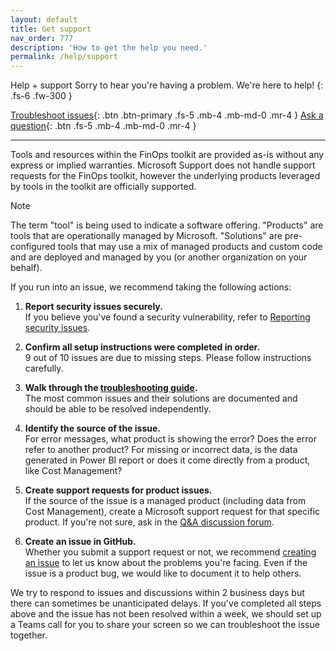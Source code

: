 ```yaml
---
layout: default
title: Get support
nav_order: 777
description: 'How to get the help you need.'
permalink: /help/support
---
```


<span class="fs-9 d-block mb-4">Help + support</span>
Sorry to hear you're having a problem. We're here to help!
{: .fs-6 .fw-300 }

[Troubleshoot issues](./troubleshooting.md){: .btn .btn-primary .fs-5 .mb-4 .mb-md-0 .mr-4 }
[Ask a question](https://aka.ms/ftk/discuss){: .btn .fs-5 .mb-4 .mb-md-0 .mr-4 }

---

Tools and resources within the FinOps toolkit are provided as-is without any express or implied warranties. Microsoft Support does not handle support requests for the FinOps toolkit, however the underlying products leveraged by tools in the toolkit are officially supported.

> [!NOTE]
> The term "tool" is being used to indicate a software offering. "Products" are tools that are operationally managed by Microsoft. "Solutions" are pre-configured tools that may use a mix of managed products and custom code and are deployed and managed by you (or another organization on your behalf).

If you run into an issue, we recommend taking the following actions:

1. **Report security issues securely.**<br>If you believe you've found a security vulnerability, refer to [Reporting security issues](https://github.com/microsoft/finops-toolkit/blob/dev/SECURITY.md).

2. **Confirm all setup instructions were completed in order.**<br>9 out of 10 issues are due to missing steps. Please follow instructions carefully.

3. **Walk through the [troubleshooting guide](./troubleshooting.md).**<br>The most common issues and their solutions are documented and should be able to be resolved independently.

4. **Identify the source of the issue.**<br>For error messages, what product is showing the error? Does the error refer to another product? For missing or incorrect data, is the data generated in Power BI report or does it come directly from a product, like Cost Management?

5. **Create support requests for product issues.**<br>If the source of the issue is a managed product (including data from Cost Management), create a Microsoft support request for that specific product. If you're not sure, ask in the [Q&A discussion forum](https://github.com/microsoft/finops-toolkit/discussions/categories/q-a).

6. **Create an issue in GitHub.**<br>Whether you submit a support request or not, we recommend [creating an issue](https://aka.ms/ftk/idea) to let us know about the problems you're facing. Even if the issue is a product bug, we would like to document it to help others.

We try to respond to issues and discussions within 2 business days but there can sometimes be unanticipated delays. If you've completed all steps above and the issue has not been resolved within a week, we should set up a Teams call for you to share your screen so we can troubleshoot the issue together.

<br>
